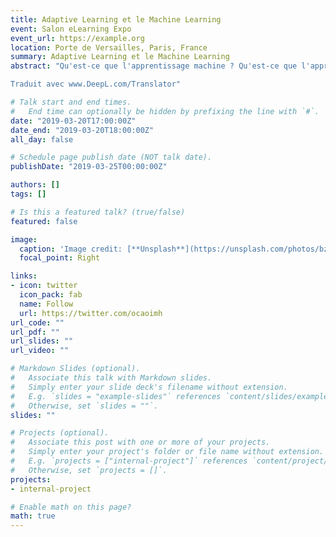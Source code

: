 ```yaml
---
title: Adaptive Learning et le Machine Learning
event: Salon eLearning Expo
event_url: https://example.org
location: Porte de Versailles, Paris, France
summary: Adaptive Learning et le Machine Learning
abstract: "Qu'est-ce que l'apprentissage machine ? Qu'est-ce que l'apprentissage adaptatif ? Comment les deux vont-ils travailler ensemble ?  Dans cet exposé, je discute brièvement de l'histoire de l'apprentissage adaptatif, donne des exemples de la façon d'adapter les cours de formation à l'aide des technologies numériques et discute de certaines tendances dans l'utilisation de l'apprentissage machine pour le développement des compétences non cognitives

Traduit avec www.DeepL.com/Translator"

# Talk start and end times.
#   End time can optionally be hidden by prefixing the line with `#`.
date: "2019-03-20T17:00:00Z"
date_end: "2019-03-20T18:00:00Z"
all_day: false

# Schedule page publish date (NOT talk date).
publishDate: "2019-03-25T00:00:00Z"

authors: []
tags: []

# Is this a featured talk? (true/false)
featured: false

image:
  caption: 'Image credit: [**Unsplash**](https://unsplash.com/photos/bzdhc5b3Bxs)'
  focal_point: Right

links:
- icon: twitter
  icon_pack: fab
  name: Follow
  url: https://twitter.com/ocaoimh
url_code: ""
url_pdf: ""
url_slides: ""
url_video: ""

# Markdown Slides (optional).
#   Associate this talk with Markdown slides.
#   Simply enter your slide deck's filename without extension.
#   E.g. `slides = "example-slides"` references `content/slides/example-slides.md`.
#   Otherwise, set `slides = ""`.
slides: ""

# Projects (optional).
#   Associate this post with one or more of your projects.
#   Simply enter your project's folder or file name without extension.
#   E.g. `projects = ["internal-project"]` references `content/project/deep-learning/index.md`.
#   Otherwise, set `projects = []`.
projects:
- internal-project

# Enable math on this page?
math: true
---
```





